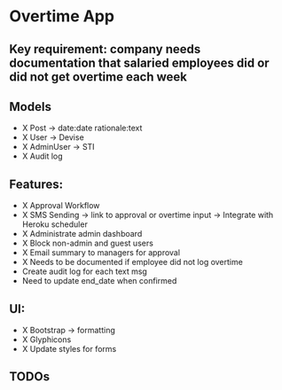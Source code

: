 # Overtime App

## Key requirement: company needs documentation that salaried employees did or did not get overtime each week

## Models
- X Post -> date:date rationale:text
- X User -> Devise
- X AdminUser -> STI
- X Audit log

## Features:
- X Approval Workflow
- X SMS Sending -> link to approval or overtime input -> Integrate with Heroku scheduler
- X Administrate admin dashboard
- X Block non-admin and guest users
- X Email summary to managers for approval
- X Needs to be documented if employee did not log overtime
- Create audit log for each text msg
- Need to update end_date when confirmed

## UI:
- X Bootstrap -> formatting
- X Glyphicons
- X Update styles for forms

## TODOs

